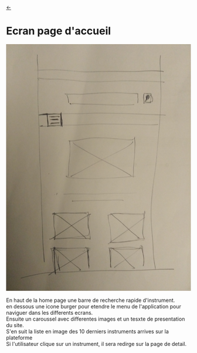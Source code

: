 <link rel="stylesheet" href="../style.css"/>

[<p><span class="icon-big">&#8592;</span>](../2-analyse.md)

# Ecran page d'accueil

<img src="./home-page.jpg">

En haut de la home page une barre de recherche rapide d'instrument.<br>
en dessous une icone burger pour etendre le menu de l'application pour naviguer
dans les differents ecrans.<br>
Ensuite un caroussel avec differentes images et un tesxte de presentation du site.<br>
S'en suit la liste en image des 10 derniers instruments arrives sur la plateforme<br>
Si l'utilisateur clique sur un instrument, il sera redirge sur la page de detail.